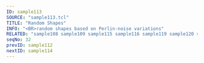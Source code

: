 ```yaml
---
ID: sample113
SOURCE: "sample113.tcl"
TITLE: "Random Shapes"
INFO: "<BR>random shapes based on Perlin-noise variations"
RELATED: "sample108 sample109 sample115 sample116 sample119 sample120 sample121"
seqNo: 32
prevID: sample112
nextID: sample114
---
```

